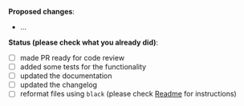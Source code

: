 **Proposed changes**:
- ...

**Status (please check what you already did)**:
- [ ] made PR ready for code review
- [ ] added some tests for the functionality
- [ ] updated the documentation
- [ ] updated the changelog
- [ ] reformat files using `black` (please check [Readme](https://github.com/RasaHQ/rasa_nlu#code-style) for instructions)
